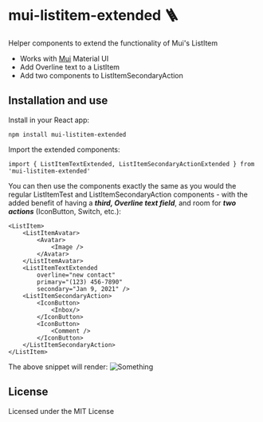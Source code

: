 # mui-listitem-extended 🪜
Helper components to extend the functionality of Mui's ListItem
* Works with [Mui](https://mui.com/) Material UI
* Add Overline text to a ListItem
* Add two components to ListItemSecondaryAction

## Installation and use
Install in your React app:
```
npm install mui-listitem-extended
```
Import the extended components:
```
import { ListItemTextExtended, ListItemSecondaryActionExtended } from 'mui-listitem-extended'
```
You can then use the components exactly the same as you would the regular ListItemTest and ListItemSecondaryAction components - with the added benefit of having a ***third, Overline text field***, and room for ***two actions*** (IconButton, Switch, etc.):
```
<ListItem>
    <ListItemAvatar>
        <Avatar>
            <Image />
        </Avatar>
    </ListItemAvatar>
    <ListItemTextExtended 
        overline="new contact"
        primary="(123) 456-7890"
        secondary="Jan 9, 2021" />
    <ListItemSecondaryAction>
        <IconButton>
            <Inbox/>
        </IconButton>
        <IconButton>
            <Comment />
        </IconButton>
    </ListItemSecondaryAction>
</ListItem>
```
The above snippet will render:
![Something](https://imgur.com/C687a60.jpg)

## License
Licensed under the MIT License